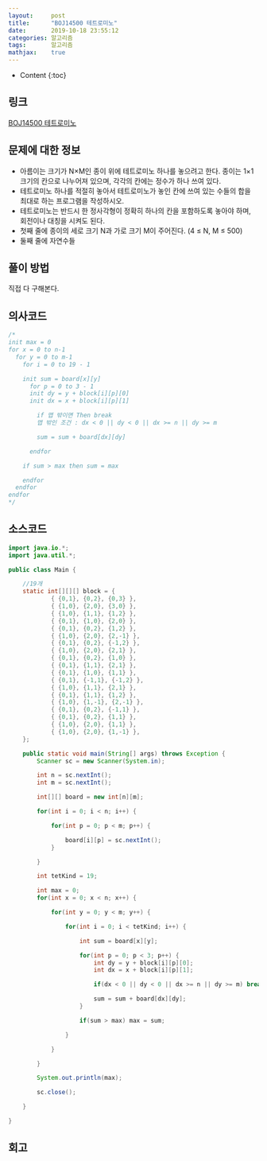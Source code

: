 ```yaml
---
layout:     post
title:      "BOJ14500 테트로미노"
date:       2019-10-18 23:55:12
categories: 알고리즘
tags:       알고리즘
mathjax:    true
---
```


* Content
{:toc}

## 링크

[BOJ14500 테트로미노](https://www.acmicpc.net/problem/14500)



## 문제에 대한 정보

- 아름이는 크기가 N×M인 종이 위에 테트로미노 하나를 놓으려고 한다. 종이는 1×1 크기의 칸으로 나누어져 있으며, 각각의 칸에는 정수가 하나 쓰여 있다.
- 테트로미노 하나를 적절히 놓아서 테트로미노가 놓인 칸에 쓰여 있는 수들의 합을 최대로 하는 프로그램을 작성하시오.
- 테트로미노는 반드시 한 정사각형이 정확히 하나의 칸을 포함하도록 놓아야 하며, 회전이나 대칭을 시켜도 된다.
- 첫째 줄에 종이의 세로 크기 N과 가로 크기 M이 주어진다. (4 ≤ N, M ≤ 500)
- 둘째 줄에 자연수들

## 풀이 방법

직접 다 구해본다.

## 의사코드

```java
/*
init max = 0
for x = 0 to n-1
  for y = 0 to m-1
    for i = 0 to 19 - 1

    init sum = board[x][y]
      for p = 0 to 3 - 1
      init dy = y + block[i][p][0]
      init dx = x + block[i][p][1]

        if 맵 밖이면 Then break
        맵 밖인 조건 : dx < 0 || dy < 0 || dx >= n || dy >= m

        sum = sum + board[dx][dy]

      endfor

    if sum > max then sum = max

    endfor
  endfor
endfor
*/
```

## 소스코드

```java
import java.io.*;
import java.util.*;

public class Main {

	//19개
	static int[][][] block = {
		    { {0,1}, {0,2}, {0,3} },
		    { {1,0}, {2,0}, {3,0} },
		    { {1,0}, {1,1}, {1,2} },
		    { {0,1}, {1,0}, {2,0} },
		    { {0,1}, {0,2}, {1,2} },
		    { {1,0}, {2,0}, {2,-1} },
		    { {0,1}, {0,2}, {-1,2} },
		    { {1,0}, {2,0}, {2,1} },
		    { {0,1}, {0,2}, {1,0} },
		    { {0,1}, {1,1}, {2,1} },
		    { {0,1}, {1,0}, {1,1} },
		    { {0,1}, {-1,1}, {-1,2} },
		    { {1,0}, {1,1}, {2,1} },
		    { {0,1}, {1,1}, {1,2} },
		    { {1,0}, {1,-1}, {2,-1} },
		    { {0,1}, {0,2}, {-1,1} },
		    { {0,1}, {0,2}, {1,1} },
		    { {1,0}, {2,0}, {1,1} },
		    { {1,0}, {2,0}, {1,-1} },
    };

	public static void main(String[] args) throws Exception {
		Scanner sc = new Scanner(System.in);

		int n = sc.nextInt();
		int m = sc.nextInt();

		int[][] board = new int[n][m];

		for(int i = 0; i < n; i++) {

			for(int p = 0; p < m; p++) {

				board[i][p] = sc.nextInt();
			}

		}

		int tetKind = 19;

		int max = 0;
		for(int x = 0; x < n; x++) {

			for(int y = 0; y < m; y++) {

				for(int i = 0; i < tetKind; i++) {

					int sum = board[x][y];

					for(int p = 0; p < 3; p++) {
						int dy = y + block[i][p][0];
						int dx = x + block[i][p][1];

						if(dx < 0 || dy < 0 || dx >= n || dy >= m) break;

						sum = sum + board[dx][dy];
					}

					if(sum > max) max = sum;

				}

			}

		}

		System.out.println(max);

		sc.close();

	}

}
```

## 회고
